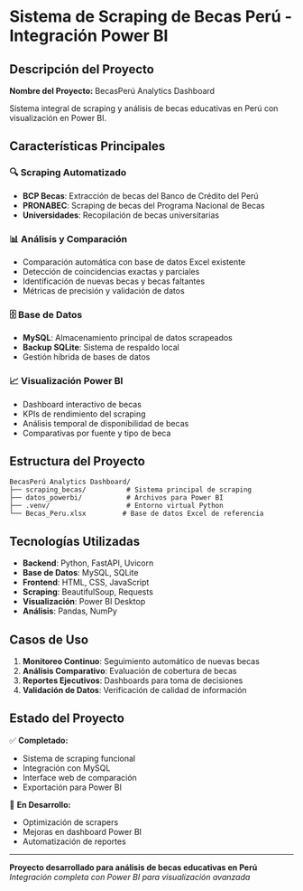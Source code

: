 # Sistema de Scraping de Becas Perú - Integración Power BI

## Descripción del Proyecto

**Nombre del Proyecto:** BecasPerú Analytics Dashboard

Sistema integral de scraping y análisis de becas educativas en Perú con visualización en Power BI.

## Características Principales

### 🔍 Scraping Automatizado
- **BCP Becas**: Extracción de becas del Banco de Crédito del Perú
- **PRONABEC**: Scraping de becas del Programa Nacional de Becas
- **Universidades**: Recopilación de becas universitarias

### 📊 Análisis y Comparación
- Comparación automática con base de datos Excel existente
- Detección de coincidencias exactas y parciales
- Identificación de nuevas becas y becas faltantes
- Métricas de precisión y validación de datos

### 🗄️ Base de Datos
- **MySQL**: Almacenamiento principal de datos scrapeados
- **Backup SQLite**: Sistema de respaldo local
- Gestión híbrida de bases de datos

### 📈 Visualización Power BI
- Dashboard interactivo de becas
- KPIs de rendimiento del scraping
- Análisis temporal de disponibilidad de becas
- Comparativas por fuente y tipo de beca

## Estructura del Proyecto

```
BecasPerú Analytics Dashboard/
├── scraping_becas/          # Sistema principal de scraping
├── datos_powerbi/           # Archivos para Power BI
├── .venv/                   # Entorno virtual Python
└── Becas_Peru.xlsx         # Base de datos Excel de referencia
```

## Tecnologías Utilizadas

- **Backend**: Python, FastAPI, Uvicorn
- **Base de Datos**: MySQL, SQLite
- **Frontend**: HTML, CSS, JavaScript
- **Scraping**: BeautifulSoup, Requests
- **Visualización**: Power BI Desktop
- **Análisis**: Pandas, NumPy

## Casos de Uso

1. **Monitoreo Continuo**: Seguimiento automático de nuevas becas
2. **Análisis Comparativo**: Evaluación de cobertura de becas
3. **Reportes Ejecutivos**: Dashboards para toma de decisiones
4. **Validación de Datos**: Verificación de calidad de información

## Estado del Proyecto

✅ **Completado:**
- Sistema de scraping funcional
- Integración con MySQL
- Interface web de comparación
- Exportación para Power BI

🔄 **En Desarrollo:**
- Optimización de scrapers
- Mejoras en dashboard Power BI
- Automatización de reportes

---

**Proyecto desarrollado para análisis de becas educativas en Perú**
*Integración completa con Power BI para visualización avanzada*